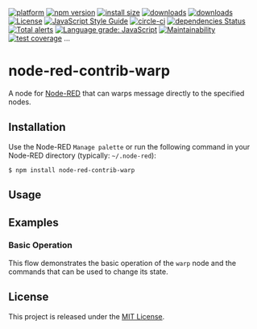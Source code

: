 [![platform][img-platform]][url-nodered]
[![npm version][img-npm-version]][url-my-flow]
[![install size][img-install-size]][url-packagephobia]
[![downloads][img-downloads-current]][url-npm-package]
[![downloads][img-downloads-total]][url-npm-package]
[![License][img-license]](License)
[![JavaScript Style Guide][img-standard]][url-standard]
[![circle-ci][img-circleci]][url-circleci]
[![dependencies Status][img-depends-status]][url-david-dm]
[![Total alerts][img-lgtm-alerts]][url-lgtm]
[![Language grade: JavaScript][img-lgtm-lang-grade]][url-lgtm]
[![Maintainability][img-codeclimate-m]][url-codeclimate]
[![test coverage][img-codeclimate-t]][url-codeclimate]
...

# node-red-contrib-warp

A node for [Node-RED](http://www.nodered.org/) that can warps message directly to the specified nodes.

## Installation

Use the Node-RED `Manage palette` or run the following command in your Node-RED directory (typically: `~/.node-red`):

```shell
$ npm install node-red-contrib-warp
```

## Usage



## Examples

### Basic Operation
This flow demonstrates the basic operation of the `warp` node and the commands that can be used to change its state.



## License
This project is released under the [MIT License](LICENSE).


[img-platform]: https://img.shields.io/badge/platform-Node--RED-brown.svg
[img-install-size]: https://packagephobia.com/badge?p=node-red-contrib-warp
[img-downloads-current]: https://img.shields.io/npm/dm/node-red-contrib-warp.svg
[img-downloads-total]: https://img.shields.io/npm/dt/node-red-contrib-warp.svg
[img-npm-version]: https://img.shields.io/npm/v/node-red-contrib-warp
[img-license]: https://img.shields.io/github/license/eternity1984/node-red-contrib-warp
[img-depends-status]: https://status.david-dm.org/gh/eternity1984/node-red-contrib-warp.svg

[img-lgtm-alerts]: https://img.shields.io/lgtm/alerts/g/eternity1984/node-red-contrib-warp.svg?logo=lgtm&logoWidth=18
[img-lgtm-lang-grade]: https://img.shields.io/lgtm/grade/javascript/g/eternity1984/node-red-contrib-warp.svg?logo=lgtm&logoWidth=18
[img-codeclimate-m]: https://api.codeclimate.com/v1/badges/a4557878d2c42453a0ca/maintainability
[img-codeclimate-t]: https://api.codeclimate.com/v1/badges/a4557878d2c42453a0ca/test_coverage
[url-codeclimate]: https://codeclimate.com/github/eternity1984/node-red-contrib-warp/

[img-standard]: https://img.shields.io/badge/code_style-standard-brightgreen.svg
[url-standard]: https://standardjs.com

[url-nodered]: https://nodered.org/
[url-my-flow]: https://flows.nodered.org/node/node-red-contrib-warp
[url-packagephobia]: https://packagephobia.com/result?p=node-red-contrib-warp
[url-npm-package]: https://www.npmjs.com/package/node-red-contrib-warp
[url-david-dm]: https://david-dm.org/eternity1984/node-red-contrib-warp
[url-lgtm]: https://lgtm.com/projects/g/eternity1984/node-red-contrib-warp/

[img-circleci]: https://circleci.com/gh/eternity1984/node-red-contrib-warp.svg?style=shield
[url-circleci]: https://app.circleci.com/pipelines/github/eternity1984/node-red-contrib-warp